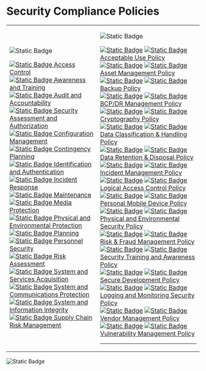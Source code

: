 # Security Compliance Policies
<table>
<tr>
<td>

![Static Badge](https://img.shields.io/badge/Figma_for_Government-red?logo=figma&logoColor=white)

[![Static Badge](https://img.shields.io/badge/-ffffff?style=plastic&&logo=github&logoColor=black)
Access Control](/gov/ac.md)
<br>
[![Static Badge](https://img.shields.io/badge/-ffffff?style=plastic&&logo=github&logoColor=black)
Awareness and Training](/gov/at.md)
<br>
[![Static Badge](https://img.shields.io/badge/-ffffff?style=plastic&&logo=github&logoColor=black)
Audit and Accountability](/gov/au.md)
<br>
[![Static Badge](https://img.shields.io/badge/-ffffff?style=plastic&&logo=github&logoColor=black)
Security Assessment and Authorization](/gov/ca.md)
<br>
[![Static Badge](https://img.shields.io/badge/-ffffff?style=plastic&&logo=github&logoColor=black)
Configuration Management](/gov/cm.md)
<br>
[![Static Badge](https://img.shields.io/badge/-ffffff?style=plastic&&logo=github&logoColor=black)
Contingency Planning](/gov/cp.md)
<br>
[![Static Badge](https://img.shields.io/badge/-ffffff?style=plastic&&logo=github&logoColor=black)
Identification and Authentication](/gov/ia.md)
<br>
[![Static Badge](https://img.shields.io/badge/-ffffff?style=plastic&&logo=github&logoColor=black)
Incident Response](/gov/ir.md)
<br>
[![Static Badge](https://img.shields.io/badge/-ffffff?style=plastic&&logo=github&logoColor=black)
Maintenance](/gov/ma.md)
<br>
[![Static Badge](https://img.shields.io/badge/-ffffff?style=plastic&&logo=github&logoColor=black)
Media Protection](/gov/mp.md)
<br>
[![Static Badge](https://img.shields.io/badge/-ffffff?style=plastic&&logo=github&logoColor=black)
Physical and Environmental Protection](/gov/pe.md)
<br>
[![Static Badge](https://img.shields.io/badge/-ffffff?style=plastic&&logo=github&logoColor=black)
Planning](/gov/pl.md)
<br>
[![Static Badge](https://img.shields.io/badge/-ffffff?style=plastic&&logo=github&logoColor=black)
Personnel Security](/gov/ps.md)
<br>
[![Static Badge](https://img.shields.io/badge/-ffffff?style=plastic&&logo=github&logoColor=black)
Risk Assessment](/gov/ra.md)
<br>
[![Static Badge](https://img.shields.io/badge/-ffffff?style=plastic&&logo=github&logoColor=black)
System and Services Acquisition](/gov/sa.md)
<br>
[![Static Badge](https://img.shields.io/badge/-ffffff?style=plastic&&logo=github&logoColor=black)
System and Communications Protection](/gov/sc.md)
<br>
[![Static Badge](https://img.shields.io/badge/-ffffff?style=plastic&&logo=github&logoColor=black)
System and Information Integrity](/gov/si.md)
<br>
[![Static Badge](https://img.shields.io/badge/-ffffff?style=plastic&&logo=github&logoColor=black)
Supply Chain Risk Management](/gov/sr.md)
<br>
</td>


<td>

![Static Badge](https://img.shields.io/badge/Figma-CBC3E3?logo=figma&logoColor=black)

<!-- 
[![Static Badge](https://img.shields.io/badge/-ffffff?style=plastic&&logo=notion&logoColor=black)](LINK-TO-NOTION)
[![Static Badge](https://img.shields.io/badge/-ffffff?style=plastic&&logo=github&logoColor=black)
NAME-OF-POLICY](LINK-TO-GITHUB)
<br>
-->

[![Static Badge](https://img.shields.io/badge/-ffffff?style=plastic&&logo=notion&logoColor=black)](https://www.notion.so/figma/Acceptable-Use-Policy-e96397ab66c34f9f8a88855fcd470c46)
[![Static Badge](https://img.shields.io/badge/-ffffff?style=plastic&&logo=github&logoColor=black)
Acceptable Use Policy]()
<br>
[![Static Badge](https://img.shields.io/badge/-ffffff?style=plastic&&logo=notion&logoColor=black)](https://www.notion.so/figma/Asset-Management-Policy-0e4ea8e3000f49b19671d4f3a8f9951d)
[![Static Badge](https://img.shields.io/badge/-ffffff?style=plastic&&logo=github&logoColor=black)
Asset Management Policy]()
<br>
[![Static Badge](https://img.shields.io/badge/-ffffff?style=plastic&&logo=notion&logoColor=black)](https://www.notion.so/figma/Backup-Policy-8deb9f3fe3044709aca48d3c96dc3433)
[![Static Badge](https://img.shields.io/badge/-ffffff?style=plastic&&logo=github&logoColor=black)
Backup Policy]()
<br>
[![Static Badge](https://img.shields.io/badge/-ffffff?style=plastic&&logo=notion&logoColor=black)](https://www.notion.so/figma/Business-Continuity-and-Disaster-Recovery-Management-Policy-c22391e89a164d2ebccd51829e18a2ab)
[![Static Badge](https://img.shields.io/badge/-ffffff?style=plastic&&logo=github&logoColor=black)
BCP/DR Management Policy]()
<br>
[![Static Badge](https://img.shields.io/badge/-ffffff?style=plastic&&logo=notion&logoColor=black)](https://www.notion.so/figma/Cryptography-Policy-983596ea15d447ca9c6179f1098fde01)
[![Static Badge](https://img.shields.io/badge/-ffffff?style=plastic&&logo=github&logoColor=black)
Cryptography Policy]()
<br>
[![Static Badge](https://img.shields.io/badge/-ffffff?style=plastic&&logo=notion&logoColor=black)](https://www.notion.so/figma/Data-Classification-Handling-Policy-969ca492f9344df7ba9e2cb2c51d6280)
[![Static Badge](https://img.shields.io/badge/-ffffff?style=plastic&&logo=github&logoColor=black)
Data Classification & Handling Policy]()
<br>
[![Static Badge](https://img.shields.io/badge/-ffffff?style=plastic&&logo=notion&logoColor=black)](https://www.notion.so/figma/Data-Retention-Disposal-Policy-2a43fb2f363249f8a8b1ce86de969fb1)
[![Static Badge](https://img.shields.io/badge/-ffffff?style=plastic&&logo=github&logoColor=black)
Data Retention & Disposal Policy]()
<br>
[![Static Badge](https://img.shields.io/badge/-ffffff?style=plastic&&logo=notion&logoColor=black)](https://www.notion.so/figma/Incident-Management-Policy-5234a4a1e91842a588d6fed769d7b684)
[![Static Badge](https://img.shields.io/badge/-ffffff?style=plastic&&logo=github&logoColor=black)
Incident Management Policy]()
<br>
[![Static Badge](https://img.shields.io/badge/-ffffff?style=plastic&&logo=notion&logoColor=black)](https://www.notion.so/figma/Logical-Access-Control-Policy-00bcfe7c332041199f18f929e2b40f79)
[![Static Badge](https://img.shields.io/badge/-ffffff?style=plastic&&logo=github&logoColor=black)
Logical Access Control Policy]()
<br>
[![Static Badge](https://img.shields.io/badge/-ffffff?style=plastic&&logo=notion&logoColor=black)](https://www.notion.so/figma/Personal-Mobile-Device-Policy-90e64d86c6c24d9f8023a44afd296802)
[![Static Badge](https://img.shields.io/badge/-ffffff?style=plastic&&logo=github&logoColor=black)
Personal Mobile Device Policy]()
<br>
[![Static Badge](https://img.shields.io/badge/-ffffff?style=plastic&&logo=notion&logoColor=black)](https://www.notion.so/figma/Physical-and-Environmental-Security-Policy-f5a4ffd67dfa42f9ba303dbe08b2bdea)
[![Static Badge](https://img.shields.io/badge/-ffffff?style=plastic&&logo=github&logoColor=black)
Physical and Environmental Security Policy]()
<br>
[![Static Badge](https://img.shields.io/badge/-ffffff?style=plastic&&logo=notion&logoColor=black)](https://www.notion.so/figma/Risk-Fraud-Management-Policy-8259cee989da47f99c754057ec8eaf26)
[![Static Badge](https://img.shields.io/badge/-ffffff?style=plastic&&logo=github&logoColor=black)
Risk & Fraud Management Policy]()
<br>
[![Static Badge](https://img.shields.io/badge/-ffffff?style=plastic&&logo=notion&logoColor=black)](https://www.notion.so/figma/Security-Privacy-Training-and-Awareness-Policy-b975ad91a46947a788808c6a87005166)
[![Static Badge](https://img.shields.io/badge/-ffffff?style=plastic&&logo=github&logoColor=black)
Security Training and Awareness Policy]()
<br>
[![Static Badge](https://img.shields.io/badge/-ffffff?style=plastic&&logo=notion&logoColor=black)](https://www.notion.so/figma/Secure-Development-Policy-5136cd69e87a4586986c0e0518f7d7e6)
[![Static Badge](https://img.shields.io/badge/-ffffff?style=plastic&&logo=github&logoColor=black)
Secure Development Policy]()
<br>
[![Static Badge](https://img.shields.io/badge/-ffffff?style=plastic&&logo=notion&logoColor=black)](https://www.notion.so/figma/Security-Logging-and-Monitoring-Policy-260a24dda334494abfbfb63c3cf7c536)
[![Static Badge](https://img.shields.io/badge/-ffffff?style=plastic&&logo=github&logoColor=black)
Logging and Monitoring Security Policy]()
<br>
[![Static Badge](https://img.shields.io/badge/-ffffff?style=plastic&&logo=notion&logoColor=black)](https://www.notion.so/figma/Vendor-Management-Policy-7acc8cebe388498d9a9022286dfbc797)
[![Static Badge](https://img.shields.io/badge/-ffffff?style=plastic&&logo=github&logoColor=black)
Vendor Management Policy]()
<br>
[![Static Badge](https://img.shields.io/badge/-ffffff?style=plastic&&logo=notion&logoColor=black)](https://www.notion.so/figma/Vulnerability-Management-Policy-4fc2282d8e0346de93d46c2ae4a13148)
[![Static Badge](https://img.shields.io/badge/-ffffff?style=plastic&&logo=github&logoColor=black)
Vulnerability Management Policy]()
<br>
___
</td>
</tr>
</table>

![Static Badge](https://img.shields.io/badge/Classification-Internal-white?logo=readthedocs&logoColor=ffffff)
